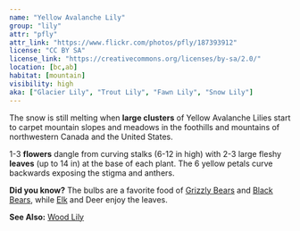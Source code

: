```yaml
---
name: "Yellow Avalanche Lily"
group: "lily"
attr: "pfly"
attr_link: "https://www.flickr.com/photos/pfly/187393912"
license: "CC BY SA"
license_link: "https://creativecommons.org/licenses/by-sa/2.0/"
location: [bc,ab]
habitat: [mountain]
visibility: high
aka: ["Glacier Lily", "Trout Lily", "Fawn Lily", "Snow Lily"]
---
```

The snow is still melting when **large clusters** of Yellow Avalanche Lilies start to carpet mountain slopes and meadows in the foothills and mountains of northwestern Canada and the United States.

1-3 **flowers** dangle from curving stalks (6-12 in high) with 2-3 large fleshy **leaves** (up to 14 in) at the base of each plant. The 6 yellow petals curve backwards exposing the stigma and anthers.

**Did you know?** The bulbs are a favorite food of [Grizzly Bears](/animals/grizzly/) and [Black Bears](/animals/blabear/), while [Elk](/animals/elk/) and Deer enjoy the leaves.

<!-- generated, do not edit -->
**See Also:**
[Wood Lily](/plants/woodlily/)
